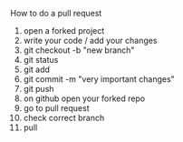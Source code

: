 How to do a pull request
1. open a forked project
2. write your code / add your changes
3. git checkout -b "new branch"
4. git status
5. git add <your file>
6. git commit -m "very important changes"
7. git push
8. on github open your forked repo
9. go to pull request
10. check correct branch
11. pull